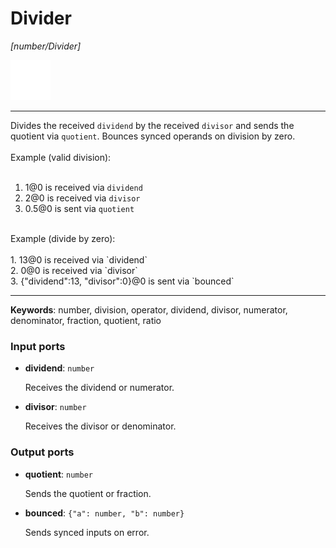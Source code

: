 # Divider

_[number/Divider]_

![icon](</assets/icons/abac34e3-c832-4c7b-b045-62f82ebc3ddb.png>)

---

Divides the received `dividend` by the received `divisor` and sends the quotient via `quotient`. Bounces synced operands on division by zero.<br>
<br>
Example (valid division):<br>
<br>
1. 1@0 is received via `dividend`<br>
2. 2@0 is received via `divisor`<br>
3. 0.5@0 is sent via `quotient`<br>
<br>
Example (divide by zero):<br>
<br>
1. 13@0 is received via `dividend`<br>
2. 0@0 is received via `divisor`<br>
3. {"dividend":13, "divisor":0}@0 is sent via `bounced`<br>

---

__Keywords__: number, division, operator, dividend, divisor, numerator, denominator, fraction, quotient, ratio

### Input ports

* __dividend__: ` number `

    Receives the dividend or numerator.<br>


* __divisor__: ` number `

    Receives the divisor or denominator.<br>

### Output ports

* __quotient__: ` number `

    Sends the quotient or fraction.<br>


* __bounced__: ` {"a": number, "b": number} `

    Sends synced inputs on error.<br>

